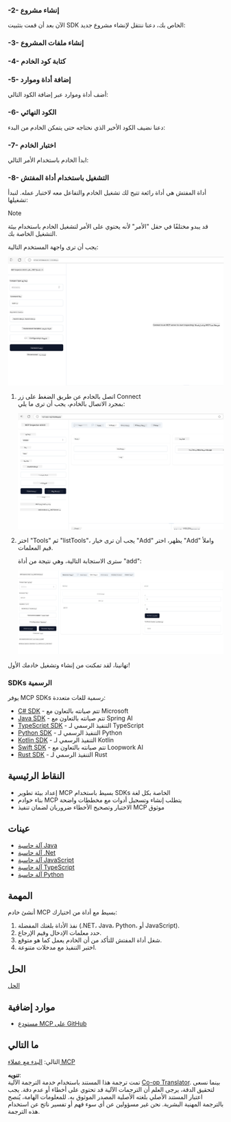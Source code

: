 <!--
CO_OP_TRANSLATOR_METADATA:
{
  "original_hash": "37563349cd6894fe00489bf3b4d488ae",
  "translation_date": "2025-06-02T10:26:47+00:00",
  "source_file": "03-GettingStarted/01-first-server/README.md",
  "language_code": "ar"
}
-->
### -2- إنشاء مشروع

الآن بعد أن قمت بتثبيت SDK الخاص بك، دعنا ننتقل لإنشاء مشروع جديد:

### -3- إنشاء ملفات المشروع

### -4- كتابة كود الخادم

### -5- إضافة أداة وموارد

أضف أداة وموارد عبر إضافة الكود التالي:

### -6- الكود النهائي

دعنا نضيف الكود الأخير الذي نحتاجه حتى يتمكن الخادم من البدء:

### -7- اختبار الخادم

ابدأ الخادم باستخدام الأمر التالي:

### -8- التشغيل باستخدام أداة المفتش

أداة المفتش هي أداة رائعة تتيح لك تشغيل الخادم والتفاعل معه لاختبار عمله. لنبدأ تشغيلها:

> [!NOTE]
> قد يبدو مختلفًا في حقل "الأمر" لأنه يحتوي على الأمر لتشغيل الخادم باستخدام بيئة التشغيل الخاصة بك.

يجب أن ترى واجهة المستخدم التالية:

![Connect](../../../../translated_images/connect.141db0b2bd05f096fb1dd91273771fd8b2469d6507656c3b0c9df4b3c5473929.ar.png)

1. اتصل بالخادم عن طريق الضغط على زر Connect  
   بمجرد الاتصال بالخادم، يجب أن ترى ما يلي:

   ![Connected](../../../../translated_images/connected.73d1e042c24075d386cacdd4ee7cd748c16364c277d814e646ff2f7b5eefde85.ar.png)

2. اختر "Tools" ثم "listTools"، يجب أن ترى خيار "Add" يظهر، اختر "Add" واملأ قيم المعلمات.

   سترى الاستجابة التالية، وهي نتيجة من أداة "add":

   ![Result of running add](../../../../translated_images/ran-tool.a5a6ee878c1369ec1e379b81053395252a441799dbf23416c36ddf288faf8249.ar.png)

تهانينا، لقد تمكنت من إنشاء وتشغيل خادمك الأول!

### SDKs الرسمية

يوفر MCP SDKs رسمية للغات متعددة:
- [C# SDK](https://github.com/modelcontextprotocol/csharp-sdk) - تتم صيانته بالتعاون مع Microsoft
- [Java SDK](https://github.com/modelcontextprotocol/java-sdk) - تتم صيانته بالتعاون مع Spring AI
- [TypeScript SDK](https://github.com/modelcontextprotocol/typescript-sdk) - التنفيذ الرسمي لـ TypeScript
- [Python SDK](https://github.com/modelcontextprotocol/python-sdk) - التنفيذ الرسمي لـ Python
- [Kotlin SDK](https://github.com/modelcontextprotocol/kotlin-sdk) - التنفيذ الرسمي لـ Kotlin
- [Swift SDK](https://github.com/modelcontextprotocol/swift-sdk) - تتم صيانته بالتعاون مع Loopwork AI
- [Rust SDK](https://github.com/modelcontextprotocol/rust-sdk) - التنفيذ الرسمي لـ Rust

## النقاط الرئيسية

- إعداد بيئة تطوير MCP بسيط باستخدام SDKs الخاصة بكل لغة
- بناء خوادم MCP يتطلب إنشاء وتسجيل أدوات مع مخططات واضحة
- الاختبار وتصحيح الأخطاء ضروريان لضمان تنفيذ MCP موثوق

## عينات

- [آلة حاسبة Java](../samples/java/calculator/README.md)
- [آلة حاسبة .Net](../../../../03-GettingStarted/samples/csharp)
- [آلة حاسبة JavaScript](../samples/javascript/README.md)
- [آلة حاسبة TypeScript](../samples/typescript/README.md)
- [آلة حاسبة Python](../../../../03-GettingStarted/samples/python)

## المهمة

أنشئ خادم MCP بسيط مع أداة من اختيارك:
1. نفذ الأداة بلغتك المفضلة (.NET، Java، Python، أو JavaScript).
2. حدد معلمات الإدخال وقيم الإرجاع.
3. شغل أداة المفتش للتأكد من أن الخادم يعمل كما هو متوقع.
4. اختبر التنفيذ مع مدخلات متنوعة.

## الحل

[الحل](./solution/README.md)

## موارد إضافية

- [مستودع MCP على GitHub](https://github.com/microsoft/mcp-for-beginners)

## ما التالي

التالي: [البدء مع عملاء MCP](/03-GettingStarted/02-client/README.md)

**تنويه**:  
تمت ترجمة هذا المستند باستخدام خدمة الترجمة الآلية [Co-op Translator](https://github.com/Azure/co-op-translator). بينما نسعى لتحقيق الدقة، يرجى العلم أن الترجمات الآلية قد تحتوي على أخطاء أو عدم دقة. يجب اعتبار المستند الأصلي بلغته الأصلية المصدر الموثوق به. للمعلومات الهامة، يُنصح بالترجمة المهنية البشرية. نحن غير مسؤولين عن أي سوء فهم أو تفسير ناتج عن استخدام هذه الترجمة.